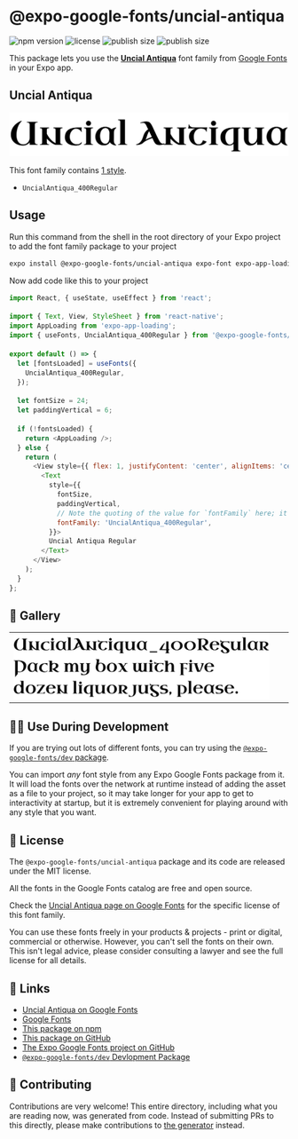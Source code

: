 # @expo-google-fonts/uncial-antiqua

![npm version](https://flat.badgen.net/npm/v/@expo-google-fonts/uncial-antiqua)
![license](https://flat.badgen.net/github/license/expo/google-fonts)
![publish size](https://flat.badgen.net/packagephobia/install/@expo-google-fonts/uncial-antiqua)
![publish size](https://flat.badgen.net/packagephobia/publish/@expo-google-fonts/uncial-antiqua)

This package lets you use the [**Uncial Antiqua**](https://fonts.google.com/specimen/Uncial+Antiqua) font family from [Google Fonts](https://fonts.google.com/) in your Expo app.

## Uncial Antiqua

![Uncial Antiqua](./font-family.png)

This font family contains [1 style](#-gallery).

- `UncialAntiqua_400Regular`

## Usage

Run this command from the shell in the root directory of your Expo project to add the font family package to your project
```sh
expo install @expo-google-fonts/uncial-antiqua expo-font expo-app-loading
```

Now add code like this to your project
```js
import React, { useState, useEffect } from 'react';

import { Text, View, StyleSheet } from 'react-native';
import AppLoading from 'expo-app-loading';
import { useFonts, UncialAntiqua_400Regular } from '@expo-google-fonts/uncial-antiqua';

export default () => {
  let [fontsLoaded] = useFonts({
    UncialAntiqua_400Regular,
  });

  let fontSize = 24;
  let paddingVertical = 6;

  if (!fontsLoaded) {
    return <AppLoading />;
  } else {
    return (
      <View style={{ flex: 1, justifyContent: 'center', alignItems: 'center' }}>
        <Text
          style={{
            fontSize,
            paddingVertical,
            // Note the quoting of the value for `fontFamily` here; it expects a string!
            fontFamily: 'UncialAntiqua_400Regular',
          }}>
          Uncial Antiqua Regular
        </Text>
      </View>
    );
  }
};

```

## 🔡 Gallery


||||
|-|-|-|
|![UncialAntiqua_400Regular](./UncialAntiqua_400Regular.ttf.png)||||


## 👩‍💻 Use During Development

If you are trying out lots of different fonts, you can try using the [`@expo-google-fonts/dev` package](https://github.com/expo/google-fonts/tree/master/font-packages/dev#readme).

You can import *any* font style from any Expo Google Fonts package from it. It will load the fonts
over the network at runtime instead of adding the asset as a file to your project, so it may take longer
for your app to get to interactivity at startup, but it is extremely convenient
for playing around with any style that you want.

## 📖 License

The `@expo-google-fonts/uncial-antiqua` package and its code are released under the MIT license.

All the fonts in the Google Fonts catalog are free and open source.

Check the [Uncial Antiqua page on Google Fonts](https://fonts.google.com/specimen/Uncial+Antiqua) for the specific license of this font family.

You can use these fonts freely in your products & projects - print or digital, commercial or otherwise. However, you can't sell the fonts on their own. This isn't legal advice, please consider consulting a lawyer and see the full license for all details.

## 🔗 Links

- [Uncial Antiqua on Google Fonts](https://fonts.google.com/specimen/Uncial+Antiqua)
- [Google Fonts](https://fonts.google.com/)
- [This package on npm](https://www.npmjs.com/package/@expo-google-fonts/uncial-antiqua)
- [This package on GitHub](https://github.com/expo/google-fonts/tree/master/font-packages/uncial-antiqua)
- [The Expo Google Fonts project on GitHub](https://github.com/expo/google-fonts)
- [`@expo-google-fonts/dev` Devlopment Package](https://github.com/expo/google-fonts/tree/master/font-packages/dev)

## 🤝 Contributing

Contributions are very welcome! This entire directory, including what you are reading now, was generated from code. Instead of submitting PRs to this directly, please make contributions to [the generator](https://github.com/expo/google-fonts/tree/master/packages/generator) instead.
